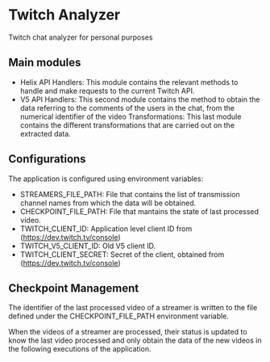 # Twitch Analyzer
Twitch chat analyzer for personal purposes

## Main modules

* Helix API Handlers: This module contains the relevant methods to handle and make requests to the current Twitch API.
* V5 API Handlers: This second module contains the method to obtain the data referring to the comments of the users in the chat, from the numerical identifier of the video
Transformations: This last module contains the different transformations that are carried out on the extracted data.

## Configurations

The application is configured using environment variables:

* STREAMERS_FILE_PATH: File that contains the list of transmission channel names from which the data will be obtained.
* CHECKPOINT_FILE_PATH: File that mantains the state of last processed video.
* TWITCH_CLIENT_ID: Application level client ID from (https://dev.twitch.tv/console)
* TWITCH_V5_CLIENT_ID: Old V5 client ID.
* TWITCH_CLIENT_SECRET: Secret of the client, obtained from (https://dev.twitch.tv/console)

## Checkpoint Management

The identifier of the last processed video of a streamer is written to the file defined under the CHECKPOINT_FILE_PATH environment variable.

When the videos of a streamer are processed, their status is updated to know the last video processed and only obtain the data of the new videos in the following executions of the application.
